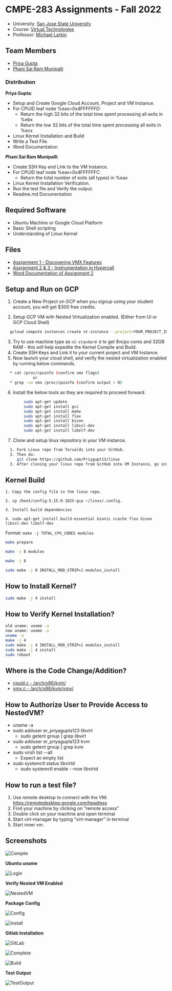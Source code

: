 
CMPE-283 Assignments - Fall 2022
==================================================


*	University: [San Jose State University](http://www.sjsu.edu/)
*   Course: [Virtual Technologies](https://catalog.sjsu.edu/preview_course_nopop.php?catoid=12&coid=58409)
*	Professor: [Michael Larkin](mailto:michael.larkin@sjsu.edu)
## Team Members

*   [Priya Gupta](https://github.com/priyagupta)
*   [Phani Sai Ram Munipalli](https://www.linkedin.com/in/iamphanisairam/)

### Distribution
**Priya Gupta**: 
*   Setup and Create Google Cloud Account, Project and VM Instance.
*   For CPUID leaf node %eax=0x4FFFFFFD:
    *   Return the high 32 bits of the total time spent processing all exits in %ebx
    *   Return the low 32 bits of the total time spent processing all exits in %ecx
*   Linux Kernel Installation and Build 
*   Write a Test File.
*   Word Documentation

**Phani Sai Ram Munipalli**: 
*   Create SSH Key and Link to the VM Instance.
*   For CPUID leaf node %eax=0x4FFFFFFC:
    *   Return the total number of exits (all types) in %eax
*   Linux Kernel Installation Verification.
*   Run the test file and Verify the output.
*   Readme.md Documentation


## Required Software
*   Ubuntu Machine or Google Cloud Platform
*   Basic Shell scripting
*   Understanding of Linux Kernel

## Files
*   [Assignment 1 - Discovering VMX Features](https://github.com/Priygupt13/CMPE283_VirtualizationAssignments)
*   [Assignment 2 & 3 - Instrumentation in Hypercall](https://github.com/phanisaimunipalli/cmpe283-vt/blob/main/283_Assignment2-3_Fall2022.pdf)
*   [Word Documentation of Assignment 2](/vtassignment2_fall2022.pdf)





## Setup and Run on GCP


1. Create a New Project on GCP when you signup using your student account, you will get $300 free credits.

2. Setup GCP VM with Nested Virtualization enabled. (Either from UI or GCP Cloud Shell)

```bash
  gcloud compute instances create vt-instance --project=YOUR_PROJECT_ID --zone=us-west2-a --machine-type=n2-standard-8 --network-interface=network-tier=PREMIUM --maintenance-policy=MIGRATE --provisioning-model=STANDARD --service-account=240577316264-compute@developer.gserviceaccount.com --scopes=https://www.googleapis.com/auth/devstorage.read_only,https://www.googleapis.com/auth/logging.write,https://www.googleapis.com/auth/monitoring.write,https://www.googleapis.com/auth/servicecontrol,https://www.googleapis.com/auth/service.management.readonly,https://www.googleapis.com/auth/trace.append --tags=http-server,https-server --create-disk=auto-delete=yes,boot=yes,device-name=instance-1,image=projects/ubuntu-os-cloud/global/images/ubuntu-2204-jammy-v20221018,mode=rw,size=150,type=projects/cmpe-283-370620/zones/us-west2-a/diskTypes/pd-ssd --no-shielded-secure-boot --shielded-vtpm --shielded-integrity-monitoring --reservation-affinity=any --enable-nested-virtualization --min-cpu-platform="Intel Cascade Lake"
```

3. Try to use machine type as ``n2-standard-8`` to get 8vcpu cores and 32GB RAM - this will help expedite the Kernel Compile and Build.
4. Create SSH Keys and Link it to your current project and VM Instance.
5. Now launch your cloud shell, and verify the nested virtualization enabled by running below commands.

```bash
  * cat /proc/cpuinfo (confirm vmx flags)
            or
  * grep -cw vmx /proc/cpuinfo (confirm output > 0)
```

6. Install the below tools as they are required to proceed forward.

```bash
        sudo apt-get update
        sudo apt-get install gcc
        sudo apt-get install make
        sudo apt-get install flex
        sudo apt-get install bison
        sudo apt-get install libssl-dev
        sudo apt-get install libelf-dev
```

7. Clone and setup linux repository in your VM instance.

```bash
  1. Fork Linux repo from Torvalds into your GitHub.
  2. Then do: 
     git clone https://github.com/Priygupt13/linux
  3. After cloning your linux repo from GitHub into VM Instance, go inside and ensure all files are okay.
```

## Kernel Build

``1. Copy the config file in the linux repo.``

``2. cp /boot/config-5.15.0-1025-gcp ~/linux/.config.``

``3. Install build dependencies``

``4. sudo apt-get install build-essential bionic ccache flex bison libssl-dev libelf-dev``

Format: 
``make -j TOTAL_CPU_CORES modules ``

```bash
make prepare

make -j 8 modules

make -j 8

sudo make -j 8 INSTALL_MOD_STRIP=1 modules_install
```

##  How to Install Kernel?
```bash
sudo make -j 4 install
```

##  How to Verify Kernel Installation?
```bash
old uname: uname -a
new uname: uname -a
uname -a
make -j 4
sudo make -j 4 INSTALL_MOD_STRIP=1 modules_install
sudo make -j 4 install
sudo reboot 
```
##  Where is the Code Change/Addition?

*   [cpuid.c - /arch/x86/kvm/](https://github.com/Priygupt13/linux/blob/master/arch/x86/kvm/cpuid.c)
*   [vmx.c - /arch/x86/kvm/vmx/](https://github.com/Priygupt13/linux/blob/master/arch/x86/kvm/vmx/vmx.c)

##  How to Authorize User to Provide Access to NestedVM?
*   uname -a
*   sudo adduser er_priyagupta123 libvirt
    *   sudo getent group | grep libvirt
*   sudo adduser er_priyagupta123 kvm
    *   sudo getent group | grep kvm
*   sudo virsh list --all
    *   Expect an empty list
*   sudo systemctl status libvirtd
    *   sudo systemctl enable --now libvirtd

##  How to run a test file?
1. Use remote desktop to connect with the VM:
    https://remotedesktop.google.com/headless
2. Find your machine by clicking on “remote access”
3. Double click on your machine and open terminal
4. Start virt-manager by typing “virt-manager” in terminal
5. Start inner vm.


## Screenshots

![Compile](https://raw.githubusercontent.com/phanisaimunipalli/cmpe283-vt/main/screenshots/compile_kernel.jpeg)

**Ubuntu uname** 

![Login](https://raw.githubusercontent.com/phanisaimunipalli/cmpe283-vt/main/screenshots/uname_ubntu.jpeg)


**Verify Nested VM Enabled** 

![NestedVM](https://raw.githubusercontent.com/phanisaimunipalli/cmpe283-vt/main/screenshots/verify_nestedvm.jpeg)

**Package Config** 

![Config](https://raw.githubusercontent.com/phanisaimunipalli/cmpe283-vt/main/screenshots/kernel_upgrade.jpeg)

![Install](https://raw.githubusercontent.com/phanisaimunipalli/cmpe283-vt/main/screenshots/install_kernel.jpeg)

**Gitlab Installation** 

![GitLab](https://raw.githubusercontent.com/phanisaimunipalli/cmpe283-vt/main/screenshots/install_gitlab.jpeg)


![Complete](https://raw.githubusercontent.com/phanisaimunipalli/cmpe283-vt/main/screenshots/install_complete.jpeg)



![Build](https://raw.githubusercontent.com/phanisaimunipalli/cmpe283-vt/main/screenshots/build_kernel.jpeg)


**Test Output** 

![TestOutput](https://raw.githubusercontent.com/phanisaimunipalli/cmpe283-vt/main/screenshots/test_output.jpeg)

